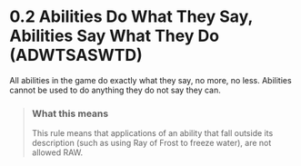 # 0.2 Abilities Do What They Say, Abilities Say What They Do (ADWTSASWTD)

All abilities in the game do exactly what they say, no more, no less. Abilities cannot be used to do anything they do not say they can.

> ### What this means
>
> This rule means that applications of an ability that fall outside its description (such as using Ray of Frost to freeze water), are not allowed RAW.

